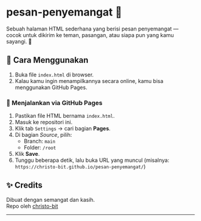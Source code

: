 # pesan-penyemangat 💌

Sebuah halaman HTML sederhana yang berisi pesan penyemangat — cocok untuk dikirim ke teman, pasangan, atau siapa pun yang kamu sayangi. 💖

## 🔧 Cara Menggunakan

1. Buka file `index.html` di browser.
2. Kalau kamu ingin menampilkannya secara online, kamu bisa menggunakan GitHub Pages.

### 📡 Menjalankan via GitHub Pages

1. Pastikan file HTML bernama `index.html`.
2. Masuk ke repositori ini.
3. Klik tab `Settings` → cari bagian **Pages**.
4. Di bagian *Source*, pilih:
   - Branch: `main`
   - Folder: `/root`
5. Klik **Save**.
6. Tunggu beberapa detik, lalu buka URL yang muncul (misalnya:  
   `https://christo-bit.github.io/pesan-penyemangat/`)

## ✨ Credits

Dibuat dengan semangat dan kasih.  
Repo oleh [christo-bit](https://github.com/christo-bit)

---

